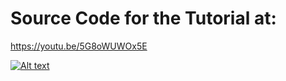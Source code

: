 # Source Code for the Tutorial at:
https://youtu.be/5G8oWUWOx5E

[![Alt text](https://img.youtube.com/vi/w3BHfnIBHT8/0.jpg)](https://www.youtube.com/watch?v=w3BHfnIBHT8)
